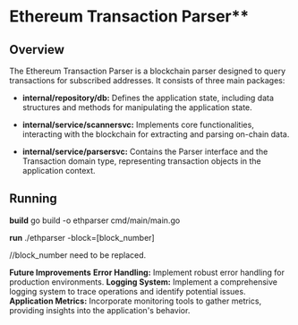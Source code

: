 
# Ethereum Transaction Parser**

## Overview
The Ethereum Transaction Parser is a blockchain parser designed to query transactions for subscribed addresses. It consists of three main packages:

- **internal/repository/db:** Defines the application state, including data structures and methods for manipulating the application state.

- **internal/service/scannersvc:** Implements core functionalities, interacting with the blockchain for extracting and parsing on-chain data.

- **internal/service/parsersvc:** Contains the Parser interface and the Transaction domain type, representing transaction objects in the application context.

## Running

**build**
go build -o ethparser cmd/main/main.go

**run**
./ethparser -block=[block_number] 

//block_number need to be replaced.

**Future Improvements**
**Error Handling:** Implement robust error handling for production environments.
**Logging System:** Implement a comprehensive logging system to trace operations and identify potential issues.
**Application Metrics:** Incorporate monitoring tools to gather metrics, providing insights into the application's behavior.
